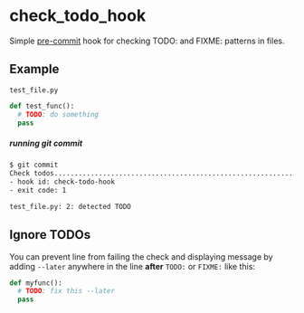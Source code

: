 # check_todo_hook
Simple [pre-commit](https://github.com/pre-commit/pre-commit) hook for checking TODO: and FIXME: patterns in files.

## Example
```test_file.py```
```python
def test_func():
  # TODO: do something
  pass
```
##### running git commit
```bash
$ git commit
Check todos..............................................................Failed
- hook id: check-todo-hook
- exit code: 1

test_file.py: 2: detected TODO
```


## Ignore TODOs
You can prevent line from failing the check and displaying message by adding ```--later``` anywhere in the line **after** ```TODO:``` or ```FIXME:``` like this:
```python
def myfunc():
  # TODO: fix this --later
  pass
```

